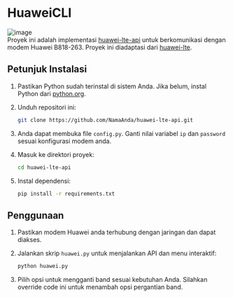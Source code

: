 # HuaweiCLI
![image](https://github.com/HilmiStd/HuaweiCLI/assets/147703897/30e80812-61fd-467d-b7fe-f3e4726965d6)
<br>
Proyek ini adalah implementasi [huawei-lte-api](https://github.com/Salamek/huawei-lte-api) untuk berkomunikasi dengan modem Huawei B818-263. Proyek ini diadaptasi dari [huawei-lte](https://github.com/octave21/huawei-lte).

## Petunjuk Instalasi

1. Pastikan Python sudah terinstal di sistem Anda. Jika belum, instal Python dari [python.org](https://www.python.org/downloads/).

2. Unduh repositori ini:

    ```bash
    git clone https://github.com/NamaAnda/huawei-lte-api.git
    ```
3. Anda dapat membuka file `config.py`. Ganti nilai variabel `ip` dan `password` sesuai konfigurasi modem anda.

4. Masuk ke direktori proyek:

    ```bash
    cd huawei-lte-api
    ```

4. Instal dependensi:
    ```bash
    pip install -r requirements.txt
    ```
## Penggunaan

1. Pastikan modem Huawei anda terhubung dengan jaringan dan dapat diakses.

2. Jalankan skrip `huawei.py` untuk menjalankan API dan menu interaktif:

    ```bash
    python huawei.py
    ```

3. Pilih opsi untuk mengganti band sesuai kebutuhan Anda. Silahkan override code ini untuk menambah opsi pergantian band.




